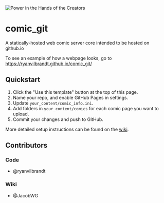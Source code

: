 ![Power in the Hands of the Creators](https://github.com/ryanvilbrandt/comic_git/raw/docs/docs/img/comic_git_small.png)

# comic_git

A statically-hosted web comic server core intended to be hosted on github.io

To see an example of how a webpage looks, go to https://ryanvilbrandt.github.io/comic_git/

## Quickstart

1. Click the "Use this template" button at the top of this page.
2. Name your repo, and enable GitHub Pages in settings.
3. Update `your_content/comic_info.ini`.
4. Add folders in `your_content/comics` for each comic page you want to upload.
5. Commit your changes and push to GitHub.

More detailed setup instructions can be found on the [wiki](https://github.com/ryanvilbrandt/comic_git/wiki).

## Contributors

### Code

* @ryanvilbrandt

### Wiki

* @JacobWG
